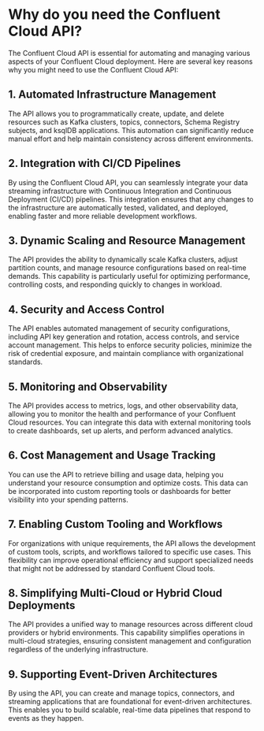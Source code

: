 # Why do you need the Confluent Cloud API?
The Confluent Cloud API is essential for automating and managing various aspects of your Confluent Cloud deployment. Here are several key reasons why you might need to use the Confluent Cloud API:

## 1. Automated Infrastructure Management
The API allows you to programmatically create, update, and delete resources such as Kafka clusters, topics, connectors, Schema Registry subjects, and ksqlDB applications. This automation can significantly reduce manual effort and help maintain consistency across different environments.

## 2. Integration with CI/CD Pipelines
By using the Confluent Cloud API, you can seamlessly integrate your data streaming infrastructure with Continuous Integration and Continuous Deployment (CI/CD) pipelines. This integration ensures that any changes to the infrastructure are automatically tested, validated, and deployed, enabling faster and more reliable development workflows.

## 3.  Dynamic Scaling and Resource Management
The API provides the ability to dynamically scale Kafka clusters, adjust partition counts, and manage resource configurations based on real-time demands. This capability is particularly useful for optimizing performance, controlling costs, and responding quickly to changes in workload.

## 4. Security and Access Control
The API enables automated management of security configurations, including API key generation and rotation, access controls, and service account management. This helps to enforce security policies, minimize the risk of credential exposure, and maintain compliance with organizational standards.

## 5. Monitoring and Observability
The API provides access to metrics, logs, and other observability data, allowing you to monitor the health and performance of your Confluent Cloud resources. You can integrate this data with external monitoring tools to create dashboards, set up alerts, and perform advanced analytics.

## 6. Cost Management and Usage Tracking
You can use the API to retrieve billing and usage data, helping you understand your resource consumption and optimize costs. This data can be incorporated into custom reporting tools or dashboards for better visibility into your spending patterns.

## 7. Enabling Custom Tooling and Workflows
For organizations with unique requirements, the API allows the development of custom tools, scripts, and workflows tailored to specific use cases. This flexibility can improve operational efficiency and support specialized needs that might not be addressed by standard Confluent Cloud tools.

## 8. Simplifying Multi-Cloud or Hybrid Cloud Deployments
The API provides a unified way to manage resources across different cloud providers or hybrid environments. This capability simplifies operations in multi-cloud strategies, ensuring consistent management and configuration regardless of the underlying infrastructure.

## 9. Supporting Event-Driven Architectures
By using the API, you can create and manage topics, connectors, and streaming applications that are foundational for event-driven architectures. This enables you to build scalable, real-time data pipelines that respond to events as they happen.